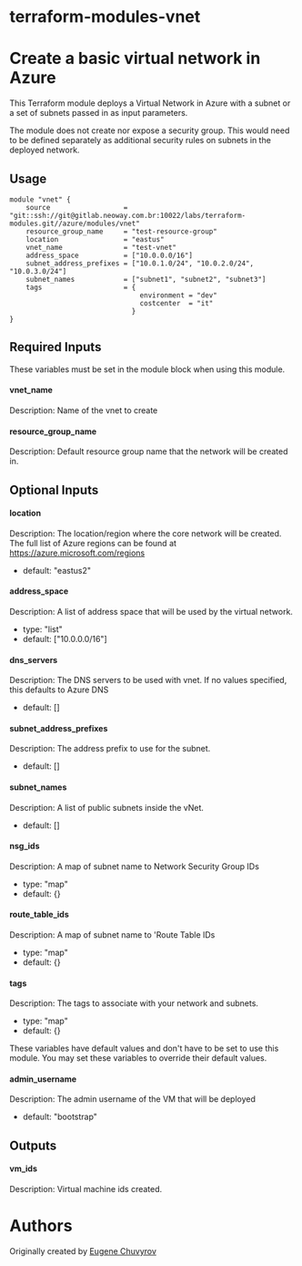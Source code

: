 # terraform-modules-vnet #

Create a basic virtual network in Azure
==============================================================================

This Terraform module deploys a Virtual Network in Azure with a subnet or a set of subnets passed in as input parameters.

The module does not create nor expose a security group. This would need to be defined separately as additional security rules on subnets in the deployed network.

Usage
-----

```hcl
module "vnet" {
    source                  = "git::ssh://git@gitlab.neoway.com.br:10022/labs/terraform-modules.git//azure/modules/vnet"
    resource_group_name     = "test-resource-group"
    location                = "eastus"
    vnet_name               = "test-vnet"
    address_space           = ["10.0.0.0/16"]
    subnet_address_prefixes = ["10.0.1.0/24", "10.0.2.0/24", "10.0.3.0/24"]
    subnet_names            = ["subnet1", "subnet2", "subnet3"]
    tags                    = {
                                environment = "dev"
                                costcenter  = "it"
                              }
}
```

Required Inputs
----
These variables must be set in the module block when using this module.

#### vnet_name
Description: Name of the vnet to create

#### resource_group_name
Description: Default resource group name that the network will be created in.

Optional Inputs
----

#### location
Description: The location/region where the core network will be created. The full list of Azure regions can be found at https://azure.microsoft.com/regions
 - default: "eastus2"

#### address_space
Description: A list of address space that will be used by the virtual network.
 - type: "list"
 - default: ["10.0.0.0/16"]

#### dns_servers
Description: The DNS servers to be used with vnet. If no values specified, this defaults to Azure DNS
 - default: []

#### subnet_address_prefixes
Description: The address prefix to use for the subnet.
 - default: []

#### subnet_names
Description: A list of public subnets inside the vNet.
 - default: []

#### nsg_ids
Description: A map of subnet name to Network Security Group IDs
 - type: "map"
 - default: {}

#### route_table_ids
Description: A map of subnet name to 'Route Table IDs
 - type: "map"
 - default: {}

#### tags
Description: The tags to associate with your network and subnets.
 - type: "map"
 - default: {}

These variables have default values and don't have to be set to use this module. You may set these variables to override their default values.

#### admin_username
Description: The admin username of the VM that will be deployed
 - default: "bootstrap"

Outputs
----

#### vm_ids
Description: Virtual machine ids created.

Authors
=======
Originally created by [Eugene Chuvyrov](http://github.com/echuvyrov)
